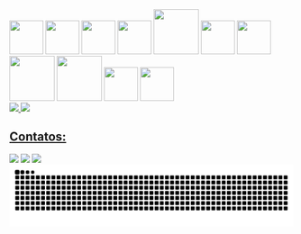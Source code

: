 
<div>
<img src="https://cdn.jsdelivr.net/gh/devicons/devicon@latest/icons/html5/html5-original-wordmark.svg" width="60" height="60"/>
<img src="https://cdn.jsdelivr.net/gh/devicons/devicon@latest/icons/css3/css3-original-wordmark.svg" width="60" height="60"/>
<img src="https://cdn.jsdelivr.net/gh/devicons/devicon@latest/icons/php/php-original.svg" width="60" height="60"/>
<img src="https://cdn.jsdelivr.net/gh/devicons/devicon@latest/icons/python/python-original-wordmark.svg" width="60" height="60"/>
<img src="https://cdn.jsdelivr.net/gh/devicons/devicon@latest/icons/flask/flask-original-wordmark.svg" width="80" height="80"/>
<img src="https://cdn.jsdelivr.net/gh/devicons/devicon@latest/icons/javascript/javascript-original.svg" width="60" height="60"/>
<img src="https://cdn.jsdelivr.net/gh/devicons/devicon@latest/icons/json/json-original.svg" width="60" height="60"/>
<img src="https://cdn.jsdelivr.net/gh/devicons/devicon@latest/icons/laravel/laravel-original-wordmark.svg" width="80" height="80"/>
<img src="https://cdn.jsdelivr.net/gh/devicons/devicon@latest/icons/git/git-original-wordmark.svg" width="80" height="80"/>
<img src="https://cdn.jsdelivr.net/gh/devicons/devicon@latest/icons/wordpress/wordpress-original.svg" width="60" height="60"/>
<img src="https://cdn.jsdelivr.net/gh/devicons/devicon@latest/icons/figma/figma-original.svg" width="60" height="60"/>                          
</div>
<div>
<a href="https://github.com/Jonatasndossantos">
<img loading="lazy" height="180em" src="https://github-readme-stats.vercel.app/api/top-langs/?username=Jonatasndossantos&layout=compact&langs_count=7&theme=dracula"/>
<img loading="lazy" height="180em" src="https://github-readme-stats.vercel.app/api?username=Jonatasndossantos&show_icons=true&theme=dracula&include_all_commits=true&count_private=true"/>
</div>


## Contatos:

<div>
<a href="https://instagram.com/jonatasndoss" target="_blank"><img loading="lazy" src="https://img.shields.io/badge/-Instagram-%23E4405F?style=for-the-badge&logo=instagram&logoColor=white" target="_blank"></a>
<a href = "mailto:jonatasndossantos@gmail.com"><img loading="lazy" src="https://img.shields.io/badge/Gmail-D14836?style=for-the-badge&logo=gmail&logoColor=white" target="_blank"></a>
<a href="https://www.linkedin.com/in/jônatas-nascimento-dos-santos-96b6311b7" target="_blank"><img loading="lazy" src="https://img.shields.io/badge/-LinkedIn-%230077B5?style=for-the-badge&logo=linkedin&logoColor=white" target="_blank"></a>   
</div>


<picture align="center">
  <source media="(prefers-color-scheme: dark)" srcset="https://raw.githubusercontent.com/jonatasndossantos/jonatasndossantos/output/github-contribution-grid-snake-dark.svg">
  <source media="(prefers-color-scheme: light)" srcset="https://raw.githubusercontent.com/jonatasndossantos/jonatasndossantos/output/github-contribution-grid-snake-dark.svg">
  <img align="center" alt="github contribution grid snake animation" src="https://raw.githubusercontent.com/jonatasndossantos/jonatasndossantos/output/github-contribution-grid-snake.svg">
</picture>

<!--
**Jonatasndossantos/Jonatasndossantos** is a ✨ _special_ ✨ repository because its `README.md` (this file) appears on your GitHub profile.

Here are some ideas to get you started:

- 🔭 I’m currently working on ...
- 🌱 I’m currently learning ...
- 👯 I’m looking to collaborate on ...
- 🤔 I’m looking for help with ...
- 💬 Ask me about ...
- 📫 How to reach me: ...
- 😄 Pronouns: ...
- ⚡ Fun fact: ...
-->
